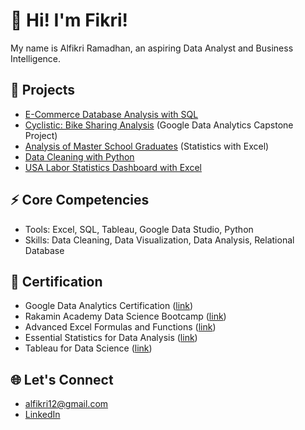 # 🚀 Hi! I'm Fikri!

My name is Alfikri Ramadhan, an aspiring Data Analyst and Business Intelligence.

## 🏢 Projects

- [E-Commerce Database Analysis with SQL](https://github.com/fikrionii/eCommerce-Database-Analysis-with-SQL)
- [Cyclistic: Bike Sharing Analysis](https://github.com/fikrionii/Cyclistic-Bike-Sharing-Analysis) (Google Data Analytics Capstone Project)
- [Analysis of Master School Graduates](https://github.com/fikrionii/Analysis-of-Master-s-Business-School-Graduates-Statistics-with-Excel-) (Statistics with Excel)
- [Data Cleaning with Python](https://github.com/fikrionii/Data-Cleaning-U.S-Census-Data)
- [USA Labor Statistics Dashboard with Excel](https://github.com/fikrionii/USA-Labor-Statistics-Dashboard)

## ⚡ Core Competencies
- Tools: Excel, SQL, Tableau, Google Data Studio, Python
- Skills: Data Cleaning, Data Visualization, Data Analysis, Relational Database

## 📑 Certification

- Google Data Analytics Certification ([link](https://www.coursera.org/account/accomplishments/professional-cert/V8RWUXZ28ZFW))
- Rakamin Academy Data Science Bootcamp ([link](https://drive.google.com/file/d/1YiQMr5Ihxi7luV9BSAZnQakYqbHLgUj2/view?usp=sharing))
- Advanced Excel Formulas and Functions ([link](https://www.udemy.com/certificate/UC-9deae531-f379-4584-8e4d-fd59019b5da5/))
- Essential Statistics for Data Analysis ([link](https://www.udemy.com/certificate/UC-1da416c5-79ee-42a6-aa7c-21230ae0647d/))
- Tableau for Data Science ([link](https://www.udemy.com/certificate/UC-597c6437-1d29-4ae4-9054-d02f1d558e20/))

## 🌐 Let's Connect

  - alfikri12@gmail.com
  - [LinkedIn](https://www.linkedin.com/in/alfikri-ramadhan/)

<!---
fikrionii/fikrionii is a ✨ special ✨ repository because its `README.md` (this file) appears on your GitHub profile.
You can click the Preview link to take a look at your changes.
--->
